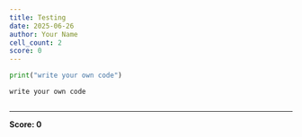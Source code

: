 ```yaml
---
title: Testing
date: 2025-06-26
author: Your Name
cell_count: 2
score: 0
---
```


```python
print("write your own code")
```

    write your own code
    


```python

```


---
**Score: 0**
